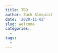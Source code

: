 ```yaml
---
title: TBD
author: Zack Almquist
date: '2020-11-02'
slug: welcome
categories:
  - 
tags:
  - 
---
```


